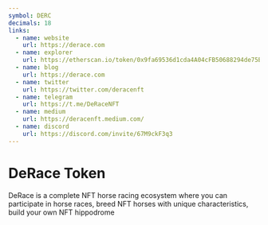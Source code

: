 ```yaml
---
symbol: DERC
decimals: 18
links:
  - name: website
    url: https://derace.com
  - name: explorer
    url: https://etherscan.io/token/0x9fa69536d1cda4A04cFB50688294de75B505a9aE
  - name: blog
    url: https://derace.com
  - name: twitter
    url: https://twitter.com/deracenft
  - name: telegram
    url: https://t.me/DeRaceNFT
  - name: medium
    url: https://deracenft.medium.com/
  - name: discord
    url: https://discord.com/invite/67M9ckF3q3
---
```


# DeRace Token

DeRace is a complete NFT horse racing ecosystem where you can participate in horse races, breed NFT horses with unique characteristics, build your own NFT hippodrome

